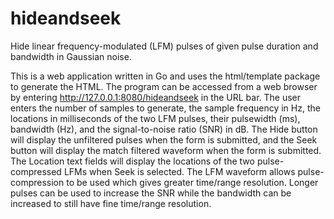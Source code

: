 # hideandseek
Hide linear frequency-modulated (LFM) pulses of given pulse duration and bandwidth in Gaussian noise.

This is a web application written in Go and uses the html/template package to generate the HTML.  The program can be accessed
from a web browser by entering http://127.0.0.1:8080/hideandseek in the URL bar.  The user enters the number of samples to 
generate, the sample frequency in Hz, the locations in milliseconds of the two LFM pulses, their pulsewidth (ms), bandwidth (Hz),
and the signal-to-noise ratio (SNR) in dB.  The Hide button will display the unfiltered pulses when the form is submitted, and the
Seek button will display the match filtered waveform when the form is submitted.  The Location text fields will display the 
locations of the two pulse-compressed LFMs when Seek is selected.  The LFM waveform allows pulse-compression to be used which 
gives greater time/range resolution.  Longer pulses can be used to increase the SNR while the bandwidth can be increased to 
still have fine time/range resolution.
